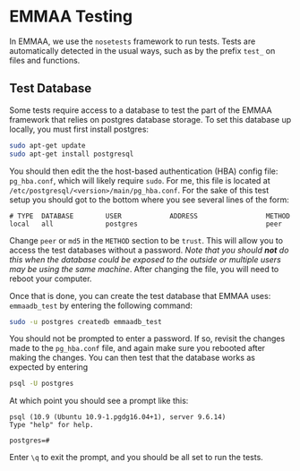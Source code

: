 # EMMAA Testing

In EMMAA, we use the `nosetests` framework to run tests. Tests are 
automatically detected in the usual ways, such as by the prefix `test_` on
files and functions.

## Test Database
Some tests require access to a database to test the part of the EMMAA framework
that relies on postgres database storage. To set this database up locally, you
must first install postgres:

```bash
sudo apt-get update
sudo apt-get install postgresql
```

You should then edit the the host-based authentication (HBA) config file:
`pg_hba.conf`, which will likely require `sudo`. For me, this file is located
at `/etc/postgresql/<version>/main/pg_hba.conf`. For the sake of this test
setup you should got to the bottom where you see several lines of the form:
```
# TYPE  DATABASE        USER            ADDRESS                 METHOD
local   all             postgres                                peer
```
Change `peer` or `md5` in the `METHOD` section to be `trust`. This will allow
you to access the test databases without a password. *Note that you should
**not** do this when the database could be exposed to the outside or multiple
users may be using the same machine*. After changing the file, you will need to
reboot your computer.

Once that is done, you can create the test database that EMMAA uses:
`emmaadb_test` by entering the following command:
```bash
sudo -u postgres createdb emmaadb_test
```
You should not be prompted to enter a password. If so, revisit the changes made
to the `pg_hba.conf` file, and again make sure you rebooted after making the
changes. You can then test that the database works as expected by entering
```bash
psql -U postgres
```
At which point you should see a prompt like this:
```
psql (10.9 (Ubuntu 10.9-1.pgdg16.04+1), server 9.6.14)
Type "help" for help.

postgres=# 

```
Enter `\q` to exit the prompt, and you should be all set to run the tests.
